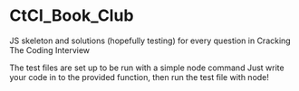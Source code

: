 # CtCI_Book_Club

JS skeleton and solutions (hopefully testing) for every question in Cracking The Coding Interview

The test files are set up to be run with a simple node command
Just write your code in to the provided function, then run the test file with node!

